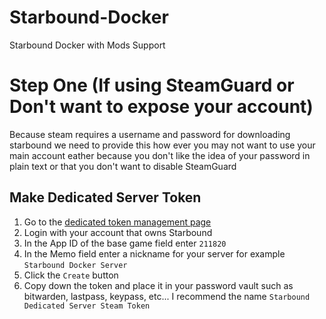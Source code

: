 # Starbound-Docker
Starbound Docker with Mods Support

# Step One (If using SteamGuard or Don't want to expose your account)

Because steam requires a username and password for downloading starbound we need to provide this how ever you may not want to use your main account eather because you don't like the idea of your password in plain text or that you don't want to disable SteamGuard

## Make Dedicated Server Token

1. Go to the [dedicated token management page](https://steamcommunity.com/dev/managegameservers)
2. Login with your account that owns Starbound
3. In the App ID of the base game field enter `211820`
4. In the Memo field enter a nickname for your server for example `Starbound Docker Server`
5. Click the `Create` button
6. Copy down the token and place it in your password vault such as bitwarden, lastpass, keypass, etc... I recommend the name `Starbound Dedicated Server Steam Token`